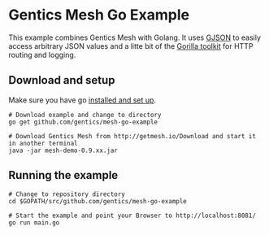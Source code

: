 # Gentics Mesh Go Example

This example combines Gentics Mesh with Golang. It uses [GJSON](https://github.com/tidwall/gjson) to easily access arbitrary JSON values and a litte bit of the [Gorilla toolkit](http://www.gorillatoolkit.org/) for HTTP routing and logging.

## Download and setup
Make sure you have go [installed and set up](https://golang.org/doc/install).

```
# Download example and change to directory
go get github.com/gentics/mesh-go-example

# Download Gentics Mesh from http://getmesh.io/Download and start it in another terminal
java -jar mesh-demo-0.9.xx.jar
```

## Running the example
```
# Change to repository directory
cd $GOPATH/src/github.com/gentics/mesh-go-example

# Start the example and point your Browser to http://localhost:8081/
go run main.go
```
